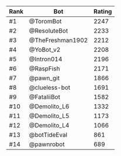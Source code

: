 Rank|Bot|Rating
---|---|---
#1|@ToromBot|2247
#2|@ResoluteBot|2233
#3|@TheFreshman1902|2212
#4|@YoBot_v2|2208
#5|@Intron014|2196
#6|@RaspFish|2171
#7|@pawn_git|1866
#8|@clueless-bot|1691
#9|@FataliiBot|1582
#10|@Demolito_L6|1332
#11|@Demolito_L5|1173
#12|@Demolito_L4|1066
#13|@botTideEval|861
#14|@pawnrobot|689
